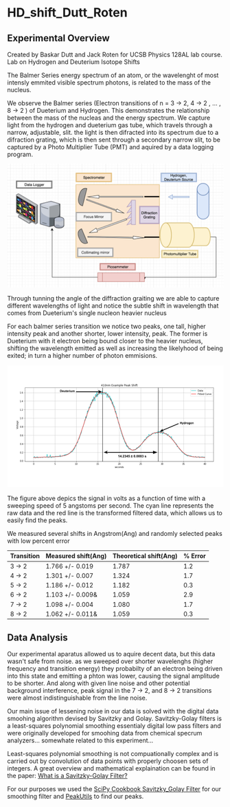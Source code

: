 # HD_shift_Dutt_Roten

## Experimental Overview
Created by Baskar Dutt and Jack Roten for UCSB Physics 128AL lab course.
Lab on Hydrogen and Deuterium Isotope Shifts

The Balmer Series energy spectrum of an atom, or the wavelenght of most intensly emmited visible spectrum photons, is related to the mass of the nucleus. 

We observe the Balmer series (Electron transitions of n = 3 -> 2, 4 -> 2 , ... , 8 -> 2 ) of Dueterium and Hydrogen. This demonstrates the relationship between the mass of the nucleas and the energy spectrum. We capture light from the hydrogen and dueterium gas tube, which travels through a narrow, adjustable, slit. the light is then difracted into its spectrum due to a difraction grating, which is then sent through a secondary narrow slit, to be captured by a Photo Multiplier Tube (PMT) and aquired by a data logging program.



![expDiagram.png](https://github.com/JackRoten/HD_shift_Dutt_Roten/blob/JackBranch/expDiagram.png)

Through tunning the angle of the diffraction graiting we are able to capture different wavelengths of light and notice the subtle shift in wavelength that comes from Dueterium's single nucleon heavier nucleus

For each balmer series transition we notice two peaks, one tall, higher intensity peak and another shorter, lower intensity, peak. The former is Dueterium with it electron being bound closer to the heavier nucleus, shifting the wavelength emitted as well as increasing the likelyhood of being exited; in turn a higher number of photon emmisions.

![410_Peak_shift_4.png](https://github.com/JackRoten/HD_shift_Dutt_Roten/blob/JackBranch/410_Peak_shift_4.png)

The figure above depics the signal in volts as a function of time with a sweeping speed of 5 angstoms per second. The cyan line represents the raw data and the red line is the transformed filtered data, which allows us to easily find the peaks.

We measured several shifts in Angstrom(Ang) and randomly selected peaks with low percent error

Transition | Measured shift(Ang)  | Theoretical shift(Ang) | % Error |
|-------|---------|--------|------|
| 3 -> 2 | 1.766 +/- 0.019   | 1.787  | 1.2 |
|4 -> 2 | 1.301 +/- 0.007   | 1.324 | 1.7 |
|5 -> 2 | 1.186 +/- 0.012  | 1.182 | 0.3 |
|6 -> 2  | 1.103 +/- 0.009& | 1.059   | 2.9 |
|7 -> 2  | 1.098 +/- 0.004 | 1.080  | 1.7 |
|8 -> 2  | 1.062 +/- 0.011&  | 1.059  | 0.3 |

## Data Analysis
Our experimental aparatus allowed us to aquire decent data, but this data wasn't safe from noise. as we sweeped over shorter wavelenghs (higher frequency and transition energy) they probabilty of an electron being driven into this state and emitting a phton was lower, causing the signal amplitude to be shorter. And along with given line noise and other potential background interference, peak signal in the 7 -> 2, and 8 -> 2 transitions were almost indistinguishable from the line noise. 

Our main issue of lessening noise in our data is solved with the digital data smoohing algorithm devised by Savitzky and Golay. Savitzky-Golay filters is a least-squares polynomial smoothing essentialy digital low pass filters and were originally developed for smoohing data from chemical specrum analyzers... somewhate related to this experiment...

Least-squares polynomial smoothing is not compuationally complex and is carried out by convolution of data points with properly choosen sets of integers. A great overview and mathematical explaination can be found in the paper: [What is a Savitzky-Golay Filter?](https://inst.cs.berkeley.edu/~ee123/fa12/docs/SGFilter.pdf)

For our purposes we used the [SciPy Cookbook Savitzky_Golay Filter](https://scipy-cookbook.readthedocs.io/items/SavitzkyGolay.html) for our smoothing filter and [PeakUtils](https://peakutils.readthedocs.io/en/latest/tutorial_a.html) to find our peaks.

